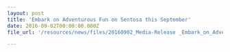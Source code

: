```yaml
---
layout: post
title: 'Embark on Adventurous Fun on Sentosa this September'
date: 2016-09-02T00:00:00.000Z
file_url: '/resources/news/files/20160902_Media-Release _Embark_on_Adventurous_Fun_on_Sentosa_this_September.pdf'

---
```

